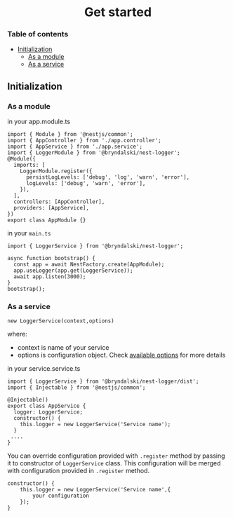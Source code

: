 <h1 style="text-align:center"> Get started </h1>

### Table of contents

- [Initialization](#initialization)
  - [As a module](#as-a-module)
  - [As a service](#as-a-service)

## Initialization

### As a module

in your app.module.ts

```
import { Module } from '@nestjs/common';
import { AppController } from './app.controller';
import { AppService } from './app.service';
import { LoggerModule } from '@bryndalski/nest-logger';
@Module({
  imports: [
    LoggerModule.register({
      persistLogLevels: ['debug', 'log', 'warn', 'error'],
      logLevels: ['debug', 'warn', 'error'],
    }),
  ],
  controllers: [AppController],
  providers: [AppService],
})
export class AppModule {}
```

in your `main.ts`

```
import { LoggerService } from '@bryndalski/nest-logger';

async function bootstrap() {
  const app = await NestFactory.create(AppModule);
  app.useLogger(app.get(LoggerService));
  await app.listen(3000);
}
bootstrap();
```

### As a service

```
new LoggerService(context,options)
```

where:

- context is name of your service
- options is configuration object. Check [available options](./available-options.md) for more details

in your service.service.ts

```
import { LoggerService } from '@bryndalski/nest-logger/dist';
import { Injectable } from '@nestjs/common';

@Injectable()
export class AppService {
  logger: LoggerService;
  constructor() {
    this.logger = new LoggerService('Service name');
  }
 ....
}
```

You can override configuration provided with `.register` method by passing it to constructor of `LoggerService` class. This configuration will be merged with configuration provided in `.register` method.

```
constructor() {
    this.logger = new LoggerService('Service name',{
        your configuration
    });
}
```
